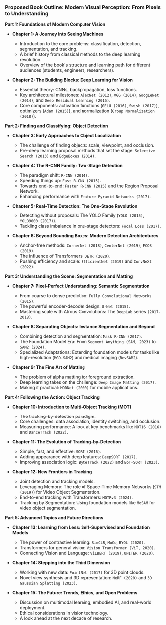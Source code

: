### Proposed Book Outline: **Modern Visual Perception: From Pixels to Understanding**

**Part 1: Foundations of Modern Computer Vision**

*   **Chapter 1: A Journey into Seeing Machines**
    *   Introduction to the core problems: classification, detection, segmentation, and tracking.
    *   A brief history from classical methods to the deep learning revolution.
    *   Overview of the book's structure and learning path for different audiences (students, engineers, researchers).

*   **Chapter 2: The Building Blocks: Deep Learning for Vision**
    *   Essential theory: CNNs, backpropagation, loss functions.
    *   Key architectural milestones: `AlexNet (2012)`, `VGG (2014)`, `GoogLeNet (2014)`, and `Deep Residual Learning (2015)`.
    *   Core components: activation functions (`GELU (2016)`, `Swish (2017)`), optimizers (`Adam (2015)`), and normalization (`Group Normalization (2018)`).

**Part 2: Finding and Classifying: Object Detection**

*   **Chapter 3: Early Approaches to Object Localization**
    *   The challenge of finding objects: scale, viewpoint, and occlusion.
    *   Pre-deep learning proposal methods that set the stage: `Selective Search (2013)` and `EdgeBoxes (2014)`.

*   **Chapter 4: The R-CNN Family: Two-Stage Detection**
    *   The paradigm shift: `R-CNN (2014)`.
    *   Speeding things up: `Fast R-CNN (2015)`.
    *   Towards end-to-end: `Faster R-CNN (2015)` and the Region Proposal Network.
    *   Enhancing performance with `Feature Pyramid Networks (2017)`.

*   **Chapter 5: Real-Time Detection: The One-Stage Revolution**
    *   Detecting without proposals: The YOLO Family (`YOLO (2015)`, `YOLO9000 (2017)`).
    *   Tackling class imbalance in one-stage detectors: `Focal Loss (2017)`.

*   **Chapter 6: Beyond Bounding Boxes: Modern Detection Architectures**
    *   Anchor-free methods: `CornerNet (2018)`, `CenterNet (2019)`, `FCOS (2019)`.
    *   The influence of Transformers: `DETR (2020)`.
    *   Pushing efficiency and scale: `EfficientNet (2019)` and `ConvNeXt (2022)`.

**Part 3: Understanding the Scene: Segmentation and Matting**

*   **Chapter 7: Pixel-Perfect Understanding: Semantic Segmentation**
    *   From coarse to dense prediction: `Fully Convolutional Networks (2015)`.
    *   The powerful encoder-decoder design: `U-Net (2015)`.
    *   Mastering scale with Atrous Convolutions: The `DeepLab` series `(2017-2018)`.

*   **Chapter 8: Separating Objects: Instance Segmentation and Beyond**
    *   Combining detection and segmentation: `Mask R-CNN (2017)`.
    *   The Foundation Model Era: From `Segment Anything (SAM, 2023)` to `SAM2 (2024)`.
    *   Specialized Adaptations: Extending foundation models for tasks like high-resolution (`MGD-SAM2`) and medical imaging (`RevSAM2`).

*   **Chapter 9: The Fine Art of Matting**
    *   The problem of alpha matting for foreground extraction.
    *   Deep learning takes on the challenge: `Deep Image Matting (2017)`.
    *   Making it practical: `MODNet (2020)` for mobile applications.

**Part 4: Following the Action: Object Tracking**

*   **Chapter 10: Introduction to Multi-Object Tracking (MOT)**
    *   The tracking-by-detection paradigm.
    *   Core challenges: data association, identity switching, and occlusion.
    *   Measuring performance: A look at key benchmarks like `MOT16 (2016)` and `DanceTrack (2022)`.

*   **Chapter 11: The Evolution of Tracking-by-Detection**
    *   Simple, fast, and effective: `SORT (2016)`.
    *   Adding appearance with deep features: `DeepSORT (2017)`.
    *   Improving association logic: `ByteTrack (2022)` and `BoT-SORT (2023)`.

*   **Chapter 12: New Frontiers in Tracking**
    *   Joint detection and tracking models.
    *   Leveraging Memory: The role of Space-Time Memory Networks (`STM (2019)`) for Video Object Segmentation.
    *   End-to-end tracking with Transformers: `MOTRv3 (2024)`.
    *   Tracking by Segmentation: Using foundation models like `MoSAM` for video object segmentation.

**Part 5: Advanced Topics and Future Directions**

*   **Chapter 13: Learning from Less: Self-Supervised and Foundation Models**
    *   The power of contrastive learning: `SimCLR`, `MoCo`, `BYOL (2020)`.
    *   Transformers for general vision: `Vision Transformer (ViT, 2020)`.
    *   Connecting Vision and Language: `ViLBERT (2019)`, `UNITER (2020)`.

*   **Chapter 14: Stepping into the Third Dimension**
    *   Working with new data: `PointNet (2017)` for 3D point clouds.
    *   Novel view synthesis and 3D representation: `NeRF (2020)` and `3D Gaussian Splatting (2023)`.

*   **Chapter 15: The Future: Trends, Ethics, and Open Problems**
    *   Discussion on multimodal learning, embodied AI, and real-world deployment.
    *   Ethical considerations in vision technology.
    *   A look ahead at the next decade of research.
